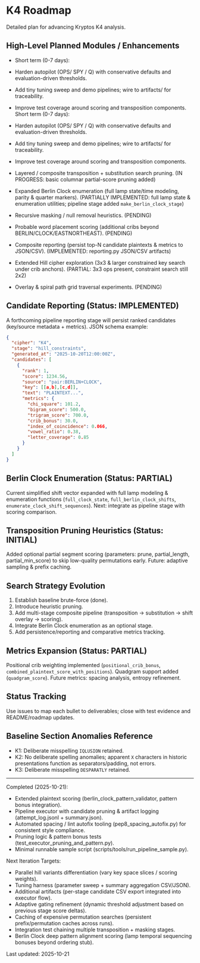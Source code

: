 # K4 Roadmap

Detailed plan for advancing Kryptos K4 analysis.

## High-Level Planned Modules / Enhancements

- Short term (0-7 days):
 - Harden autopilot (OPS/ SPY / Q) with conservative defaults and evaluation-driven thresholds.
 - Add tiny tuning sweep and demo pipelines; wire to artifacts/ for traceability.
 - Improve test coverage around scoring and transposition components.
Short term (0-7 days):
- Harden autopilot (OPS/ SPY / Q) with conservative defaults and evaluation-driven thresholds.
- Add tiny tuning sweep and demo pipelines; wire to artifacts/ for traceability.
- Improve test coverage around scoring and transposition components.

- Layered / composite transposition + substitution search pruning. (IN PROGRESS: basic columnar partial-score pruning added)
- Expanded Berlin Clock enumeration (full lamp state/time modeling, parity & quarter markers). (PARTIALLY IMPLEMENTED: full lamp state & enumeration utilities; pipeline stage added `make_berlin_clock_stage`)
- Recursive masking / null removal heuristics. (PENDING)
- Probable word placement scoring (additional cribs beyond BERLIN/CLOCK/EASTNORTHEAST). (PENDING)
- Composite reporting (persist top-N candidate plaintexts & metrics to JSON/CSV). (IMPLEMENTED: reporting.py JSON/CSV artifacts)
- Extended Hill cipher exploration (3x3 & larger constrained key search under crib anchors). (PARTIAL: 3x3 ops present, constraint search still 2x2)
- Overlay & spiral path grid traversal experiments. (PENDING)

## Candidate Reporting (Status: IMPLEMENTED)

A forthcoming pipeline reporting stage will persist ranked candidates (key/source metadata + metrics). JSON schema example:

```json
{
  "cipher": "K4",
  "stage": "hill_constraints",
  "generated_at": "2025-10-20T12:00:00Z",
  "candidates": [
    {
      "rank": 1,
      "score": 1234.56,
      "source": "pair:BERLIN+CLOCK",
      "key": [[a,b],[c,d]],
      "text": "PLAINTEXT...",
      "metrics": {
        "chi_square": 101.2,
        "bigram_score": 500.0,
        "trigram_score": 700.0,
        "crib_bonus": 30.0,
        "index_of_coincidence": 0.066,
        "vowel_ratio": 0.38,
        "letter_coverage": 0.85
      }
    }
  ]
}
```

## Berlin Clock Enumeration (Status: PARTIAL)

Current simplified shift vector expanded with full lamp modeling & enumeration functions (`full_clock_state`, `full_berlin_clock_shifts`, `enumerate_clock_shift_sequences`). Next: integrate as pipeline stage with scoring comparison.

## Transposition Pruning Heuristics (Status: INITIAL)

Added optional partial segment scoring (parameters: prune, partial_length, partial_min_score) to skip low-quality permutations early. Future: adaptive sampling & prefix caching.

## Search Strategy Evolution

1. Establish baseline brute-force (done).
2. Introduce heuristic pruning.
3. Add multi-stage composite pipeline (transposition → substitution → shift overlay → scoring).
4. Integrate Berlin Clock enumeration as an optional stage.
5. Add persistence/reporting and comparative metrics tracking.

## Metrics Expansion (Status: PARTIAL)

Positional crib weighting implemented (`positional_crib_bonus`, `combined_plaintext_score_with_positions`). Quadgram support added (`quadgram_score`). Future metrics: spacing analysis, entropy refinement.

## Status Tracking

Use issues to map each bullet to deliverables; close with test evidence and README/roadmap updates.

## Baseline Section Anomalies Reference

- K1: Deliberate misspelling `IQLUSION` retained.
- K2: No deliberate spelling anomalies; apparent `X` characters in historic presentations function as separators/padding, not errors.
- K3: Deliberate misspelling `DESPARATLY` retained.

---
Completed (2025-10-21):

- Extended plaintext scoring (berlin_clock_pattern_validator, pattern bonus integration).
- Pipeline executor with candidate pruning & artifact logging (attempt_log.jsonl + summary.json).
- Automated spacing / lint autofix tooling (pep8_spacing_autofix.py) for consistent style compliance.
- Pruning logic & pattern bonus tests (test_executor_pruning_and_pattern.py).
- Minimal runnable sample script (scripts/tools/run_pipeline_sample.py).

Next Iteration Targets:

- Parallel hill variants differentiation (vary key space slices / scoring weights).
- Tuning harness (parameter sweep + summary aggregation CSV/JSON).
- Additional artifacts (per-stage candidate CSV export integrated into executor flow).
- Adaptive gating refinement (dynamic threshold adjustment based on previous stage score deltas).
- Caching of expensive permutation searches (persistent prefix/permutation caches across runs).
- Integration test chaining multiple transposition + masking stages.
- Berlin Clock deep pattern alignment scoring (lamp temporal sequencing bonuses beyond ordering stub).

Last updated: 2025-10-21
